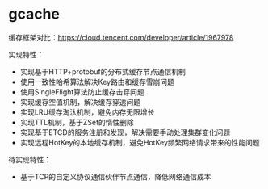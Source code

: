 # gcache

缓存框架对比：https://cloud.tencent.com/developer/article/1967978


实现特性：
- 实现基于HTTP+protobuf的分布式缓存节点通信机制
- 使用一致性哈希算法解决Key路由和缓存雪崩问题
- 使用SingleFlight算法防止缓存击穿问题
- 实现缓存空值机制，解决缓存穿透问题
- 实现LRU缓存淘汰机制，避免内存无限增长
- 实现TTL机制，基于ZSet的惰性删除
- 实现基于ETCD的服务注册和发现，解决需要手动处理集群变化问题
- 实现远程HotKey的本地缓存机制，避免HotKey频繁网络请求带来的性能问题

待实现特性：
- 基于TCP的自定义协议通信伙伴节点通信，降低网络通信成本